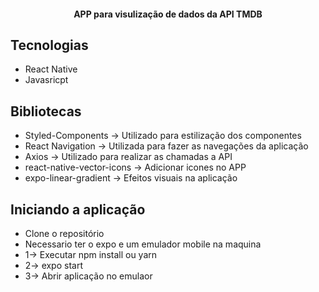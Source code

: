

<h4 align="center">APP para visulização de dados da API TMDB</h4>

## Tecnologias
<ul>
  <li>React Native</li>
  <li>Javasricpt</li>
</ul>

## Bibliotecas 
<ul>
  <li>Styled-Components -> Utilizado para estilização dos componentes </li>
  <li>React Navigation -> Utilizada para fazer as navegações da aplicação </li>
  <li>Axios -> Utilizado para realizar as chamadas a API </li>
  <li>react-native-vector-icons -> Adicionar icones no APP </li>
  <li>expo-linear-gradient -> Efeitos visuais na aplicação</li>
</ul>


## Iniciando a aplicação
<ul>
  <li> Clone o repositório </li>
  <li> Necessario ter o expo e um emulador mobile na maquina</li>
  <li> 1-> Executar npm install ou yarn </li>
  <li> 2-> expo start </li>
  <li> 3-> Abrir aplicação no emulaor </li>
</ul>



